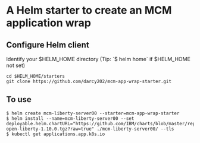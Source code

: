 # A Helm starter to create an MCM application wrap

## Configure Helm client


Identify your $HELM_HOME directory (Tip: `$ helm home` if $HELM_HOME not set)

```
cd $HELM_HOME/starters
git clone https://github.com/darcy202/mcm-app-wrap-starter.git
```


## To use

```
$ helm create mcm-liberty-server00 --starter=mcm-app-wrap-starter
$ helm install --name=mcm-liberty-server00 --set deployable.helm.chartURL="https://github.com/IBM/charts/blob/master/repo/stable/ibm-open-liberty-1.10.0.tgz?raw=true" ./mcm-liberty-server00/ --tls
$ kubectl get applications.app.k8s.io
```